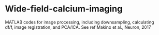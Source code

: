 # Wide-field-calcium-imaging
MATLAB codes for image processing, including downsampling, calculating df/f, image registration, and PCA/ICA.
See ref Makino et al., Neuron, 2017
